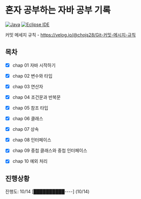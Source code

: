 # 혼자 공부하는 자바 공부 기록
[![Java](https://img.shields.io/badge/Java-007396?style=for-the-badge&logo=java&logoColor=white)](https://www.java.com/) [![Eclipse IDE](https://img.shields.io/badge/Eclipse_IDE-2C2255?style=for-the-badge&logo=eclipse-ide&logoColor=white)](https://www.eclipse.org/)

커밋 메세지 규칙 - https://velog.io/@chojs28/Git-커밋-메시지-규칙


## 목차
- [x] chap 01 자바 시작하기
- [x] chap 02 변수와 타입
- [x] chap 03 연산자
- [x] chap 04 조건문과 반복문
- [x] chap 05 참조 타입
- [x] chap 06 클래스
- [x] chap 07 상속
- [x] chap 08 인터페이스
- [x] chap 09 중첩 클래스와 중첩 인터페이스
- [x] chap 10 예외 처리  


## 진행상황

진행도: 10/14
[██████████----] (10/14)
